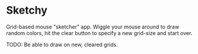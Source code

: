 # Sketchy
Grid-based mouse "sketcher" app. Wiggle your mouse around to draw random colors, hit the clear button to specify a new grid-size and start over. 

TODO:
Be able to draw on new, cleared grids.
